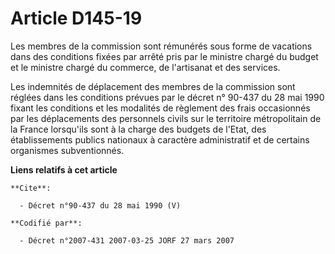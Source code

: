 # Article D145-19

Les membres de la commission sont rémunérés sous forme de vacations dans des conditions fixées par arrêté pris par le
ministre chargé du budget et le ministre chargé du commerce, de l'artisanat et des services. 

Les indemnités de déplacement des membres de la commission sont réglées dans les conditions prévues par le décret n° 90-437
du 28 mai 1990 fixant les conditions et les modalités de règlement des frais occasionnés par les déplacements des personnels
civils sur le territoire métropolitain de la France lorsqu'ils sont à la charge des budgets de l'Etat, des établissements
publics nationaux à caractère administratif et de certains organismes subventionnés.

**Liens relatifs à cet article**

	**Cite**:

	  - Décret n°90-437 du 28 mai 1990 (V)

	**Codifié par**:

	  - Décret n°2007-431 2007-03-25 JORF 27 mars 2007
